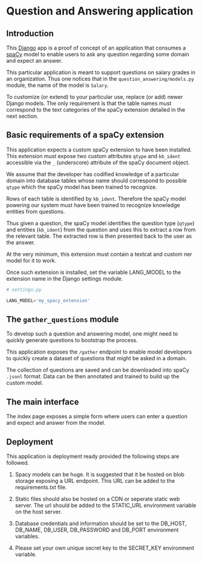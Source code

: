 # Question and Answering application

## Introduction 

This [Django](https://www.djangoproject.com/) app is a proof of concept of an application that consumes a [spaCy](https://spacy.io/) model to enable users to ask any question regarding some domain and expect an answer.  

This particular application is meant to support questions on salary grades in an organization. Thus one notices that in the `question_answering/models.py` module, the name of the model is `Salary`. 

To customize (or extend) to your particular use, replace (or add) newer Django models. The only requirement is that the table names must correspond to the text categories of the spaCy extension detailed in the next section. 

## Basic requirements of a spaCy extension

This application expects a custom spaCy extension to have been installed. This extension must expose two custom attributes `qtype` and `kb_ident` accessible via the `_` (underscore) attribute of the spaCy document object. 

We assume that the developer has codified knowledge of a particular domain into database tables whose name should correspond to possible `qtype` which the spaCy model has been trained to recognize. 

Rows of each table is identified by `kb_ident`. Therefore the spaCy model powering our system must have been trained to recognize knowledge entities from questions. 

Thus given a question, the spaCy model identifies the question type (`qtype`) and entities (`kb_ident`) from the question and uses this to extract a row from the relevant table. The extracted row is then presented back to the user as the answer. 

At the very minimum, this extension must contain a textcat and custom ner model for it to work. 

Once such extension is installed, set the variable LANG_MODEL to the extension name in the Django settings module. 

```python 
# settings.py

LANG_MODEL='my_spacy_extension'
```
## The `gather_questions` module 

To develop such a question and answering model, one might need to quickly generate questions to bootstrap the process. 

This application exposes the `/gather` endpoint to enable model developers to quickly create a dataset of questions that might be asked in a domain. 

The collection of questions are saved and can be downloaded into spaCy `.jsonl` format. Data can be then annotated and trained to build up the custom model. 

## The main interface 

The index page exposes a simple form where users can enter a question and expect and answer from the model. 

## Deployment 

This application is deployment ready provided the following steps are followed. 

1. Spacy models can be huge. It is suggested that it be hosted on blob storage exposing a URL endpoint. This URL can be added to the requirements.txt file. 

2. Static files should also be hosted on a CDN or seperate static web server. The url should be added to the STATIC_URL environment variable on the host server. 

3. Database credentials and information should be set to the DB_HOST, DB_NAME, DB_USER, DB_PASSWORD and DB_PORT environment variables. 

4. Please set your own unique secret key to the SECRET_KEY environment variable. 
